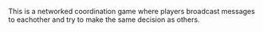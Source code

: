 This is a networked coordination game where players broadcast messages to eachother and try to make the same decision as others.
